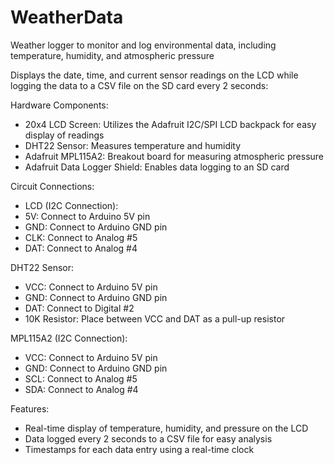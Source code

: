 # WeatherData
Weather logger to monitor and log environmental data, including temperature, humidity, and atmospheric pressure

Displays the date, time, and current sensor readings on the LCD while logging the data to a CSV file on the SD card every 2 seconds:

Hardware Components:
* 20x4 LCD Screen: Utilizes the Adafruit I2C/SPI LCD backpack for easy display of readings
* DHT22 Sensor: Measures temperature and humidity
* Adafruit MPL115A2: Breakout board for measuring atmospheric pressure
* Adafruit Data Logger Shield: Enables data logging to an SD card

Circuit Connections:
* LCD (I2C Connection):
* 5V: Connect to Arduino 5V pin
* GND: Connect to Arduino GND pin
* CLK: Connect to Analog #5
* DAT: Connect to Analog #4

DHT22 Sensor:
* VCC: Connect to Arduino 5V pin
* GND: Connect to Arduino GND pin
* DAT: Connect to Digital #2
* 10K Resistor: Place between VCC and DAT as a pull-up resistor

MPL115A2 (I2C Connection):
* VCC: Connect to Arduino 5V pin
* GND: Connect to Arduino GND pin
* SCL: Connect to Analog #5
* SDA: Connect to Analog #4

Features:
* Real-time display of temperature, humidity, and pressure on the LCD
* Data logged every 2 seconds to a CSV file for easy analysis
* Timestamps for each data entry using a real-time clock
